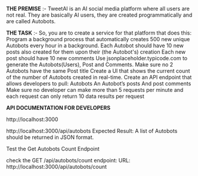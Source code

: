 **THE PREMISE** :-
TweetAI is an AI social media platform where all users are not real. They are basically AI users,
they are created programmatically and are called Autobots.

**THE TASK** :-
So, you are to create a service for that platform that does this:
Program a background process that automatically creates 500 new unique Autobots every
hour in a background.
Each Autobot should have 10 new posts also created for them upon their (the Autobot's)
creation
Each new post should have 10 new comments
Use jsonplaceholder.typicode.com to generate the Autobots(Users), Post and Comments.
Make sure no 2 Autobots have the same Post title
Create a UI that shows the current count of the number of Autobots created in real-time.
Create an API endpoint that allows developers to pull:
Autobots
An Autobot’s posts
And post comments
Make sure no developer can make more than 5 requests per minute and each request can
only return 10 data results per request

**API DOCUMENTATION FOR DEVELOPERS**

http://localhost:3000 

http://localhost:3000/api/autobots
Expected Result: A list of Autobots should be returned in JSON format.

Test the Get Autobots Count Endpoint

check the GET /api/autobots/count endpoint:
URL: http://localhost:3000/api/autobots/count
